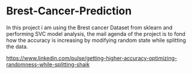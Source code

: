 # Brest-Cancer-Prediction
In this project i am using the Brest cancer Dataset from sklearn and performing SVC model analysis, the mail agenda of the project is to fond how the accuracy is increasing by modifying random state while splitting the data.

https://www.linkedin.com/pulse/getting-higher-accuracy-optimizing-randomness-while-splitting-shaik
